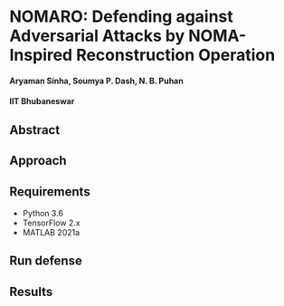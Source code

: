 # NOMARO: Defending against Adversarial Attacks by NOMA-Inspired Reconstruction Operation
#### Aryaman Sinha, Soumya P. Dash, N. B. Puhan
#### IIT Bhubaneswar

## Abstract

## Approach

## Requirements 
 - Python 3.6 
 - TensorFlow 2.x
 - MATLAB 2021a 

## Run defense

## Results


